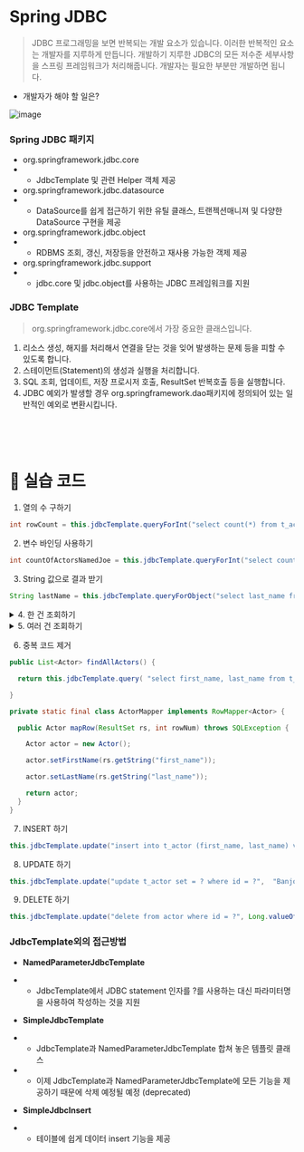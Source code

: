 Spring JDBC
==
> JDBC 프로그래밍을 보면 반복되는 개발 요소가 있습니다. 이러한 반복적인 요소는 개발자를 지루하게 만듭니다. 개발하기 지루한 JDBC의 모든 저수준 세부사항을 스프링 프레임워크가 처리해줍니다. 개발자는 필요한 부분만 개발하면 됩니다.
- 개발자가 해야 할 일은?

![image](https://cphinf.pstatic.net/mooc/20180205_176/1517797019977L6ygq_PNG/2_11_2_springJDBC.PNG)


### Spring JDBC 패키지

- org.springframework.jdbc.core
- - JdbcTemplate 및 관련 Helper 객체 제공
- org.springframework.jdbc.datasource
- - DataSource를 쉽게 접근하기 위한 유틸 클래스, 트랜젝션매니져 및 다양한 DataSource 구현을 제공
- org.springframework.jdbc.object
- - RDBMS 조회, 갱신, 저장등을 안전하고 재사용 가능한 객제 제공
- org.springframework.jdbc.support
- - jdbc.core 및 jdbc.object를 사용하는 JDBC 프레임워크를 지원

### JDBC Template
> org.springframework.jdbc.core에서 가장 중요한 클래스입니다.
1. 리소스 생성, 해지를 처리해서 연결을 닫는 것을 잊어 발생하는 문제 등을 피할 수 있도록 합니다.
2. 스테이먼트(Statement)의 생성과 실행을 처리합니다.
3. SQL 조회, 업데이트, 저장 프로시저 호출, ResultSet 반복호출 등을 실행합니다.
4. JDBC 예외가 발생할 경우 org.springframework.dao패키지에 정의되어 있는 일반적인 예외로 변환시킵니다.

<br>
<br>
<br>

🚩 실습 코드
==

1. 열의 수 구하기
```java
int rowCount = this.jdbcTemplate.queryForInt("select count(*) from t_actor");
```
2. 변수 바인딩 사용하기
```java
int countOfActorsNamedJoe = this.jdbcTemplate.queryForInt("select count(*) from t_actor where first_name = ?", "Joe");
```

3. String 값으로 결과 받기
```java
String lastName = this.jdbcTemplate.queryForObject("select last_name from t_actor where id = ?", new Object[]{1212L}, String.class); 
```

<details>
<summary>4. 한 건 조회하기</summary>
<div markdown="1">       

```java
Actor actor = this.jdbcTemplate.queryForObject(

  "select first_name, last_name from t_actor where id = ?",

  new Object[]{1212L},

  new RowMapper<Actor>() {

    public Actor mapRow(ResultSet rs, int rowNum) throws SQLException {

      Actor actor = new Actor();

      actor.setFirstName(rs.getString("first_name"));

      actor.setLastName(rs.getString("last_name"));

      return actor;
    }
  });
```

</div>
</details>

<details>
<summary>5. 여러 건 조회하기</summary>
<div markdown="1">       

```java
List<Actor> actors = this.jdbcTemplate.query(

  "select first_name, last_name from t_actor",

  new RowMapper<Actor>() {

    public Actor mapRow(ResultSet rs, int rowNum) throws SQLException {

      Actor actor = new Actor();

      actor.setFirstName(rs.getString("first_name"));

      actor.setLastName(rs.getString("last_name"));

      return actor;

    }

  });

```

</div>
</details>

6. 중복 코드 제거
```java
public List<Actor> findAllActors() {

  return this.jdbcTemplate.query( "select first_name, last_name from t_actor", new ActorMapper());

}

private static final class ActorMapper implements RowMapper<Actor> {

  public Actor mapRow(ResultSet rs, int rowNum) throws SQLException {

    Actor actor = new Actor();

    actor.setFirstName(rs.getString("first_name"));

    actor.setLastName(rs.getString("last_name"));

    return actor;
  }
}
```
7. INSERT 하기
```java
this.jdbcTemplate.update("insert into t_actor (first_name, last_name) values (?, ?)",  "Leonor", "Watling");
```
8. UPDATE 하기
```java
this.jdbcTemplate.update("update t_actor set = ? where id = ?",  "Banjo", 5276L);
```
9. DELETE 하기
```java
this.jdbcTemplate.update("delete from actor where id = ?", Long.valueOf(actorId));
```

### JdbcTemplate외의 접근방법

- **NamedParameterJdbcTemplate**

- - JdbcTemplate에서 JDBC statement 인자를 ?를 사용하는 대신 파라미터명을 사용하여 작성하는 것을 지원

- **SimpleJdbcTemplate**
- - JdbcTemplate과 NamedParameterJdbcTemplate 합쳐 놓은 템플릿 클래스
- - 이제 JdbcTemplate과 NamedParameterJdbcTemplate에 모든 기능을 제공하기 때문에 삭제 예정될 예정 (deprecated)

- **SimpleJdbcInsert**
- - 테이블에 쉽게 데이터 insert 기능을 제공



